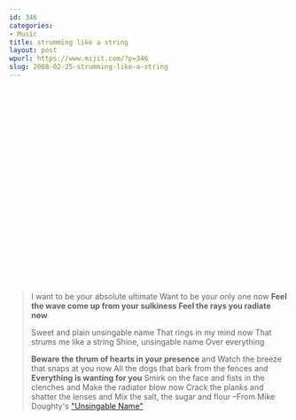 ```yaml
---
id: 346
categories:
- Music
title: strumming like a string
layout: post
wpurl: https://www.mijit.com/?p=346
slug: 2008-02-25-strumming-like-a-string
---
```

<object width="425" height="355"><param name="movie" value="https://www.youtube.com/v/dDV9pwOk-Fk&rel=1"></param><param name="wmode" value="transparent"></param><embed src="https://www.youtube.com/v/dDV9pwOk-Fk&rel=1" type="application/x-shockwave-flash" wmode="transparent" width="425" height="355"></embed></object>

<blockquote>I want to be your absolute ultimate
Want to be your only one now
<strong>Feel the wave come up from your sulkiness
Feel the rays you radiate now</strong>

Sweet and plain unsingable name
That rings in my mind now
That strums me like a string
Shine, unsingable name
Over everything

<strong>Beware the thrum of hearts in your presence</strong> and
Watch the breeze that snaps at you now
All the dogs that bark from the fences and
<strong>Everything is wanting for you</strong>
Smirk on the face and fists in the clenches and
Make the radiator blow now
Crack the planks and shatter the lenses and
Mix the salt, the sugar and flour
–From Mike Doughty's <a href="https://www.amazon.com/exec/obidos/ASIN/B00080EV7A/ref=nosim/mijitcom">"Unsingable Name"</a></blockquote>
